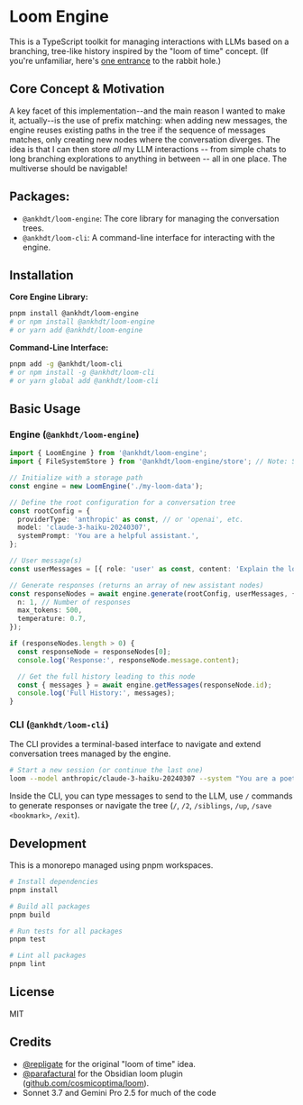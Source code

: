 # Loom Engine

This is a TypeScript toolkit for managing interactions with LLMs based on a branching, tree-like history inspired by the "loom of time" concept. (If you're unfamiliar, here's [one entrance](https://www.lesswrong.com/posts/bxt7uCiHam4QXrQAA/cyborgism#Appendix__Testimony_of_a_Cyborg) to the rabbit hole.)

## Core Concept & Motivation

A key facet of this implementation--and the main reason I wanted to make it, actually--is the use of prefix matching: when adding new messages, the engine reuses existing paths in the tree if the sequence of messages matches, only creating new nodes where the conversation diverges. The idea is that I can then store *all* my LLM interactions -- from simple chats to long branching explorations to anything in between -- all in one place. The multiverse should be navigable!

## Packages:
* `@ankhdt/loom-engine`: The core library for managing the conversation trees.
* `@ankhdt/loom-cli`: A command-line interface for interacting with the engine.

## Installation

**Core Engine Library:**

```bash
pnpm install @ankhdt/loom-engine
# or npm install @ankhdt/loom-engine
# or yarn add @ankhdt/loom-engine
```

**Command-Line Interface:**

```bash
pnpm add -g @ankhdt/loom-cli
# or npm install -g @ankhdt/loom-cli
# or yarn global add @ankhdt/loom-cli
```

## Basic Usage

### Engine (`@ankhdt/loom-engine`)

```typescript
import { LoomEngine } from '@ankhdt/loom-engine';
import { FileSystemStore } from '@ankhdt/loom-engine/store'; // Note: Store path might change

// Initialize with a storage path
const engine = new LoomEngine('./my-loom-data');

// Define the root configuration for a conversation tree
const rootConfig = {
  providerType: 'anthropic' as const, // or 'openai', etc.
  model: 'claude-3-haiku-20240307',
  systemPrompt: 'You are a helpful assistant.',
};

// User message(s)
const userMessages = [{ role: 'user' as const, content: 'Explain the loom concept.' }];

// Generate responses (returns an array of new assistant nodes)
const responseNodes = await engine.generate(rootConfig, userMessages, {
  n: 1, // Number of responses
  max_tokens: 500,
  temperature: 0.7,
});

if (responseNodes.length > 0) {
  const responseNode = responseNodes[0];
  console.log('Response:', responseNode.message.content);

  // Get the full history leading to this node
  const { messages } = await engine.getMessages(responseNode.id);
  console.log('Full History:', messages);
}
```

### CLI (`@ankhdt/loom-cli`)

The CLI provides a terminal-based interface to navigate and extend conversation trees managed by the engine.

```bash
# Start a new session (or continue the last one)
loom --model anthropic/claude-3-haiku-20240307 --system "You are a poet."
```

Inside the CLI, you can type messages to send to the LLM, use `/` commands to generate responses or navigate the tree (`/`, `/2`, `/siblings`, `/up`, `/save <bookmark>`, `/exit`).

## Development

This is a monorepo managed using pnpm workspaces.

```bash
# Install dependencies
pnpm install

# Build all packages
pnpm build

# Run tests for all packages
pnpm test

# Lint all packages
pnpm lint
```

## License

MIT

## Credits

* [@repligate](https://x.com/repligate) for the original "loom of time" idea.
* [@parafactural](https://x.com/parafactural) for the Obsidian loom plugin ([github.com/cosmicoptima/loom](https://github.com/cosmicoptima/loom)).
* Sonnet 3.7 and Gemini Pro 2.5 for much of the code
